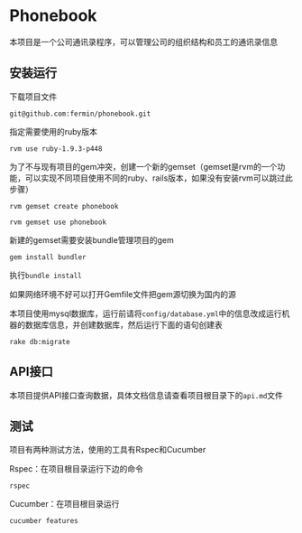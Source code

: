Phonebook
=========
本项目是一个公司通讯录程序，可以管理公司的组织结构和员工的通讯录信息

安装运行
---------
下载项目文件

`git@github.com:fermin/phonebook.git`

指定需要使用的ruby版本

`rvm use ruby-1.9.3-p448`

为了不与现有项目的gem冲突，创建一个新的gemset（gemset是rvm的一个功能，可以实现不同项目使用不同的ruby、rails版本，如果没有安装rvm可以跳过此步骤）

`rvm gemset create phonebook`

`rvm gemset use phonebook`

新建的gemset需要安装bundle管理项目的gem

`gem install bundler`

执行`bundle install`

如果网络环境不好可以打开Gemfile文件把gem源切换为国内的源

本项目使用mysql数据库，运行前请将`config/database.yml`中的信息改成运行机器的数据库信息，并创建数据库，然后运行下面的语句创建表

`rake db:migrate`

API接口
--------
本项目提供API接口查询数据，具体文档信息请查看项目根目录下的`api.md`文件

测试
---------
项目有两种测试方法，使用的工具有Rspec和Cucumber

Rspec：在项目根目录运行下边的命令

`rspec`

Cucumber：在项目根目录运行

`cucumber features`

